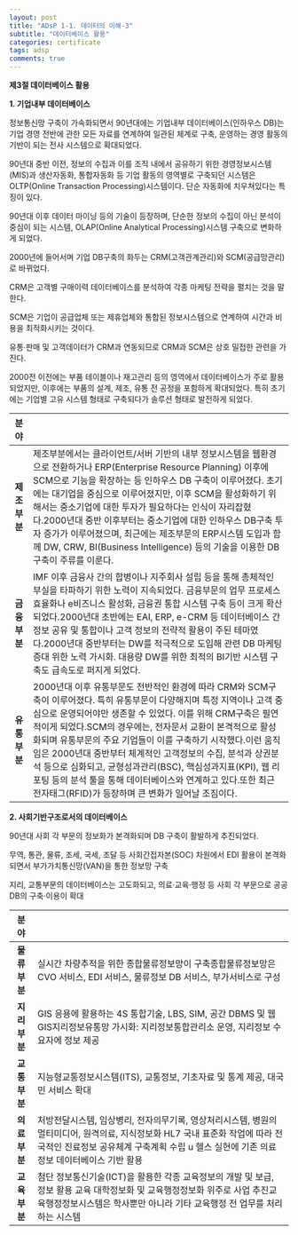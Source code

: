 ```yaml
---
layout: post
title: "ADsP 1-1. 데이터의 이해-3"
subtitle: "데이터베이스 활용"
categories: certificate
tags: adsp
comments: true
---
```


**제3절 데이터베이스 활용**

**1. 기업내부 데이터베이스**

정보통신망 구축이 가속화되면서 90년대에는 기업내부 데이터베이스(인하우스 DB)는 기업 경영 전반에 관한 모든 자료를 연계하여 일관된 체계로 구축, 운영하는 경영 활동의 기반이 되는 전사 시스템으로 확대되었다.



90년대 중반 이전, 정보의 수집과 이를 조직 내에서 공유하기 위한 경영정보시스템(MIS)과 생산자동화, 통합자동화 등 기업 활동의 영역별로 구축되던 시스템은 OLTP(Online Transaction Processing)시스템이다. 단순 자동화에 치우쳐있다는 특징이 있다.

90년대 이후 데이터 마이닝 등의 기술이 등장하며, 단순한 정보의 수집이 아닌 분석이 중심이 되는 시스템, OLAP(Online Analytical Processing)시스템 구축으로 변화하게 되었다. 

2000년에 들어서며 기업 DB구축의 화두는 CRM(고객관계관리)와 SCM(공급망관리)로 바뀌었다.



CRM은 고객별 구매이력 데이터베이스를 분석하여 각종 마케팅 전략을 펼치는 것을 말한다.

SCM은 기업이 공급업체 또는 제휴업체와 통합된 정보시스템으로 연계하여 시간과 비용을 최적화시키는 것이다.

유통∙판매 및 고객데이터가 CRM과 연동되므로 CRM과 SCM은 상호 밀접한 관련을 가진다.



2000전 이전에는 부품 테이블이나 재고관리 등의 영역에서 데이터베이스가 주로 활용되었지만, 이후에는 부품의 설계, 제조, 유통 전 공정을 포함하게 확대되었다. 특히 초기에는 기업별 고유 시스템 형태로 구축되다가 솔루션 형태로 발전하게 되었다.

|     분야     |                                                              |
| :----------: | :----------------------------------------------------------- |
| **제조부분** | 제조부분에서는 클라이언트/서버 기반의 내부 정보시스템을 웹환경으로 전환하거나 ERP(Enterprise Resource Planning) 이후에 SCM으로 기능을 확장하는 등 인하우스 DB 구축이 이루어졌다. 초기에는 대기업을 중심으로 이루어졌지만, 이후 SCM을 활성화하기 위해서는 중소기업에 대한 투자가 필요하다는 인식이 자리잡혔다.2000년대 중반 이후부터는 중소기업에 대한 인하우스 DB구축 투자 증가가 이루어졌으며, 최근에는 제조부문의 ERP시스템 도입과 함께 DW, CRW, BI(Business Intelligence) 등의 기술을 이용한 DB 구축이 주류를 이룬다. |
| **금융부분** | IMF 이후 금융사 간의 합병이나 지주회사 설립 등을 통해 총체적인 부실을 타파하기 위한 노력이 지속되었다.  금융부문의 업무 프로세스 효율화나 e비즈니스 활성화, 금융권 통합 시스템 구축 등이 크게 확산되었다.2000년대 초반에는 EAI, ERP, e-CRM 등 데이터베이스 간 정보 공유 및 통합이나 고객 정보의 전략적 활용이 주된 테마였다.2000년대 중반부터는 DW를 적극적으로 도입해 관련 DB 마케팅 증대 위한 노력 가시화. 대용량 DW를 위한 최적의 BI기반 시스템 구축도 급속도로 퍼지게 되었다. |
| **유통부분** | 2000년대 이후 유통부문도 전반적인 환경에 따라 CRM와 SCM구축이 이루어졌다. 특히 유통부문이 다양해지며 특정 지역이나 고객 중심으로 운영되어야만 생존할 수 있었다. 이를 위해 CRM구축은 필연적이게 되었다.SCM의 경우에는, 전자문서 교환이 본격적으로 활성화되며 유통부문의 주요 기업들이 이를 구축하기 시작했다.이런 움직임은 2000년대 중반부터 체계적인 고객정보의 수집, 분석과 상권분석 등으로 심화되고, 균형성과관리(BSC), 핵심성과지표(KPI), 웹 리포팅 등의 분석 툴을 통해  데이터베이스와 연계하고 있다.또한 최근 전자태그(RFID)가 등장하며 큰 변화가 일어날 조짐이다. |

**2. 사회기반구조로서의 데이터베이스**

90년대 사회 각 부문의 정보화가 본격화되며 DB 구축이 활발하게 추진되었다.  

무역, 통관, 물류, 조세, 국세, 조달 등 사회간접자본(SOC) 차원에서 EDI 활용이 본격화 되면서 부가가치통신망(VAN)을 통한 정보망 구축

지리, 교통부문의 데이터베이스는 고도화되고, 의료·교육·행정 등 사회 각 부문으로 공공 DB의 구축·이용이 확대

|     분야     |                                                              |
| :----------: | ------------------------------------------------------------ |
| **물류부분** | 실시간 차량추적을 위한 종합물류정보망이 구축종합물류정보망은 CVO 서비스, EDI 서비스, 물류정보 DB 서비스, 부가서비스로 구성 |
| **지리부분** | GIS 응용에 활용하는 4S 통합기술, LBS, SIM, 공간 DBMS 및 웹 GIS지리정보유통망 가시화: 지리정보통합관리소 운영, 지리정보 수요자에 정보 제공 |
| **교통부분** | 지능형교통정보시스템(ITS), 교통정보, 기초자료 및 통계 제공, 대국민 서비스 확대 |
| **의료부분** | 처방전달시스템, 임상병리, 전자의무기록, 영상처리시스템, 병원의 멀티미디어, 원격의료, 지식정보화 HL7 국내 표준화 작업에 따라 전국적인 진료정보 공유체계 구축계획 수립 u 헬스 실현에 기존 의료정보 데이터베이스 기반 활용 |
| **교육부분** | 첨단 정보통신기술(ICT)을 활용한 각종 교육정보의 개발 및 보급, 정보 활용 교육 대학정보화 및 교육행정정보화 위주로 사업 추진교육행정정보시스템은 학사뿐만 아니라 기타 교육행정 전 업무를 처리하는 시스템 |